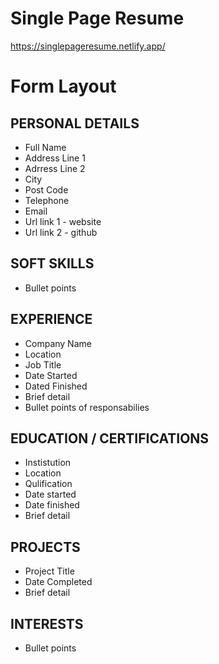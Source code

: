 # Single Page Resume

https://singlepageresume.netlify.app/

# Form Layout

## PERSONAL DETAILS

- Full Name
- Address Line 1
- Adrress Line 2
- City
- Post Code
- Telephone
- Email
- Url link 1 - website
- Url link 2 - github

## SOFT SKILLS

- Bullet points

## EXPERIENCE

- Company Name
- Location
- Job Title
- Date Started
- Dated Finished
- Brief detail
- Bullet points of responsabilies

## EDUCATION / CERTIFICATIONS

- Instistution
- Location
- Qulification
- Date started
- Date finished
- Brief detail

## PROJECTS

- Project Title
- Date Completed
- Brief detail

## INTERESTS

- Bullet points
